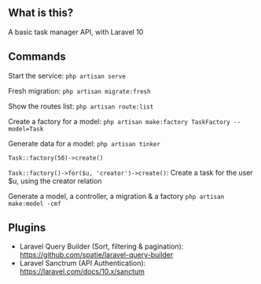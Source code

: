 ## What is this?

A basic task manager API, with Laravel 10

## Commands

Start the service:
`php artisan serve`

Fresh migration:
`php artisan migrate:fresh`

Show the routes list:
`php artisan route:list`

Create a factory for a model:
`php artisan make:factory TaskFactory --model=Task`

Generate data for a model:
`php artisan tinker`

`Task::factory(50)->create()`

`Task::factory()->for($u, 'creator')->create()`: Create a task for the user $u, using the creator relation

Generate a model, a controller, a migration & a factory
`php artisan make:model -cmf`

## Plugins

- Laravel Query Builder (Sort, filtering & pagination): https://github.com/spatie/laravel-query-builder
- Laravel Sanctrum (API Authentication): https://laravel.com/docs/10.x/sanctum



